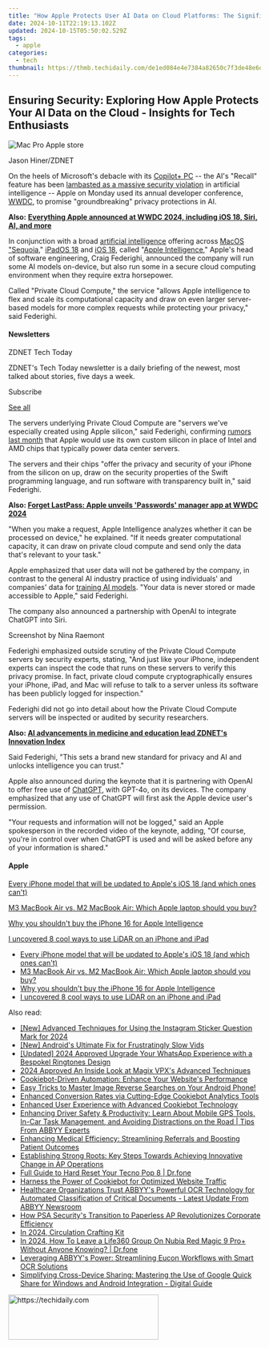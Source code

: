 ```yaml
---
title: "How Apple Protects User AI Data on Cloud Platforms: The Significance Explained"
date: 2024-10-11T22:19:13.102Z
updated: 2024-10-15T05:50:02.529Z
tags:
  - apple
categories:
  - tech
thumbnail: https://thmb.techidaily.com/de1ed084e4e7384a82650c7f3de48e6d0c70a32a5eeabfb4f334c0a2440c4fac.jpeg
---
```


## Ensuring Security: Exploring How Apple Protects Your AI Data on the Cloud - Insights for Tech Enthusiasts

![Mac Pro Apple store](https://www.zdnet.com/a/img/resize/9a2f82e01e757f8f5fd43b5c6bac6ad8c0f5b645/2023/09/12/cd73fe16-07f4-41f0-baf2-1937f9131fec/mac-pro-apple-store.jpg?auto=webp&precrop=2048,1150,x0,y22&width=1280)

Jason Hiner/ZDNET

On the heels of Microsoft's debacle with its [Copilot+ PC](https://www.zdnet.com/article/every-copilot-pc-microsoft-just-announced-to-take-on-apples-m3-macbooks/) \-- the AI's "Recall" feature has been [lambasted as a massive security violation](https://www.wired.com/story/total-recall-windows-recall-ai/) in artificial intelligence -- Apple on Monday used its annual developer conference, [WWDC](https://www.zdnet.com/article/live-updates-everything-apple-announced-at-wwdc-2024-including-ios-18-siri-ai-more/), to promise "groundbreaking" privacy protections in AI. 

**Also:** [**Everything Apple announced at WWDC 2024, including iOS 18, Siri, AI, and more**](https://www.zdnet.com/article/live-updates-everything-apple-announced-at-wwdc-2024-including-ios-18-siri-ai-more/)

In conjunction with a broad [artificial intelligence](https://www.zdnet.com/article/what-is-ai-heres-everything-you-need-to-know-about-artificial-intelligence/) offering across [MacOS "Sequoia](https://www.zdnet.com/article/heres-every-macos-15-sequoia-feature-announced-at-wwdc-2024/)," [iPadOS 18](https://www.zdnet.com/article/4-major-ipados-18-features-announced-at-wwdc-2024-and-which-ipads-will-get-it/) and [iOS 18](https://www.zdnet.com/article/ios-18-all-the-iphone-changes-apple-announced-at-wwdc-2024/), called "[Apple Intelligence](https://www.zdnet.com/article/what-is-apple-intelligence-how-the-iphones-on-device-and-cloud-based-ai-will-work/)," Apple's head of software engineering, Craig Federighi, announced the company will run some AI models on-device, but also run some in a secure cloud computing environment when they require extra horsepower.

Called "Private Cloud Compute," the service "allows Apple intelligence to flex and scale its computational capacity and draw on even larger server-based models for more complex requests while protecting your privacy," said Federighi. 

#### Newsletters

ZDNET Tech Today

ZDNET's Tech Today newsletter is a daily briefing of the newest, most talked about stories, five days a week.

 Subscribe

[See all](https://www.zdnet.com/newsletters/)

The servers underlying Private Cloud Compute are "servers we've especially created using Apple silicon," said Federighi, confirming [rumors last month](https://www.bloomberg.com/news/articles/2024-05-09/apple-to-power-ios-18-ai-features-with-in-house-server-mac-chips-this-year?cmpid=BBD050924%5FCUS&utm%5Fmedium=email&utm%5Fsource=newsletter&utm%5Fterm=240509&utm%5Fcampaign=closeamericas&sref=G0ApLwZZ) that Apple would use its own custom silicon in place of Intel and AMD chips that typically power data center servers.

The servers and their chips "offer the privacy and security of your iPhone from the silicon on up, draw on the security properties of the Swift programming language, and run software with transparency built in," said Federighi. 

**Also: [Forget LastPass: Apple unveils 'Passwords' manager app at WWDC 2024](https://www.zdnet.com/article/forget-lastpass-apple-unveils-passwords-manager-app-at-wwdc-2024/)**

"When you make a request, Apple Intelligence analyzes whether it can be processed on device," he explained. "If it needs greater computational capacity, it can draw on private cloud compute and send only the data that's relevant to your task."

Apple emphasized that user data will not be gathered by the company, in contrast to the general AI industry practice of using individuals' and companies' data for [training AI models](https://www.zdnet.com/article/openai-is-training-gpt-4s-successor-here-are-3-big-upgrades-to-expect-from-gpt-5/). "Your data is never stored or made accessible to Apple," said Federighi. 

The company also announced a partnership with OpenAI to integrate ChatGPT into Siri.

Screenshot by Nina Raemont

Federighi emphasized outside scrutiny of the Private Cloud Compute servers by security experts, stating, "And just like your iPhone, independent experts can inspect the code that runs on these servers to verify this privacy promise. In fact, private cloud compute cryptographically ensures your iPhone, iPad, and Mac will refuse to talk to a server unless its software has been publicly logged for inspection."

Federighi did not go into detail about how the Private Cloud Compute servers will be inspected or audited by security researchers.

**Also: [AI advancements in medicine and education lead ZDNET's Innovation Index](https://www.zdnet.com/article/innovation-index-june-7-2024/)**

Said Federighi, "This sets a brand new standard for privacy and AI and unlocks intelligence you can trust."

Apple also announced during the keynote that it is partnering with OpenAI to offer free use of [ChatGPT](https://www.zdnet.com/article/what-is-chatgpt-and-why-does-it-matter-heres-everything-you-need-to-know/), with GPT-4o, on its devices. The company emphasized that any use of ChatGPT will first ask the Apple device user's permission. 

"Your requests and information will not be logged," said an Apple spokesperson in the recorded video of the keynote, adding, "Of course, you're in control over when ChatGPT is used and will be asked before any of your information is shared."

#### Apple

[Every iPhone model that will be updated to Apple's iOS 18 (and which ones can't)](https://www.zdnet.com/article/every-iphone-model-compatible-with-apples-ios-18-and-which-ones-arent/ "Every iPhone model that will be updated to Apple's iOS 18 (and which ones can't)")

[M3 MacBook Air vs. M2 MacBook Air: Which Apple laptop should you buy?](https://www.zdnet.com/article/m3-macbook-air-vs-m2-macbook-air/ "M3 MacBook Air vs. M2 MacBook Air: Which Apple laptop should you buy?")

[Why you shouldn't buy the iPhone 16 for Apple Intelligence](https://www.zdnet.com/article/why-you-shouldnt-buy-the-iphone-16-for-apple-intelligence/ "Why you shouldn't buy the iPhone 16 for Apple Intelligence")

[I uncovered 8 cool ways to use LiDAR on an iPhone and iPad](https://www.zdnet.com/article/i-uncovered-8-cool-ways-to-use-lidar-on-an-iphone-and-ipad/ "I uncovered 8 cool ways to use LiDAR on an iPhone and iPad")

* [Every iPhone model that will be updated to Apple's iOS 18 (and which ones can't)](https://www.zdnet.com/article/every-iphone-model-compatible-with-apples-ios-18-and-which-ones-arent/ "Every iPhone model that will be updated to Apple's iOS 18 (and which ones can't)")
* [M3 MacBook Air vs. M2 MacBook Air: Which Apple laptop should you buy?](https://www.zdnet.com/article/m3-macbook-air-vs-m2-macbook-air/ "M3 MacBook Air vs. M2 MacBook Air: Which Apple laptop should you buy?")
* [Why you shouldn't buy the iPhone 16 for Apple Intelligence](https://www.zdnet.com/article/why-you-shouldnt-buy-the-iphone-16-for-apple-intelligence/ "Why you shouldn't buy the iPhone 16 for Apple Intelligence")
* [I uncovered 8 cool ways to use LiDAR on an iPhone and iPad](https://www.zdnet.com/article/i-uncovered-8-cool-ways-to-use-lidar-on-an-iphone-and-ipad/ "I uncovered 8 cool ways to use LiDAR on an iPhone and iPad")

<ins class="adsbygoogle"
     style="display:block"
     data-ad-format="autorelaxed"
     data-ad-client="ca-pub-7571918770474297"
     data-ad-slot="1223367746"></ins>

<ins class="adsbygoogle"
     style="display:block"
     data-ad-client="ca-pub-7571918770474297"
     data-ad-slot="8358498916"
     data-ad-format="auto"
     data-full-width-responsive="true"></ins>

<span class="atpl-alsoreadstyle">Also read:</span>
<div><ul>
<li><a href="https://instagram-video-recordings.techidaily.com/new-advanced-techniques-for-using-the-instagram-sticker-question-mark-for-2024/"><u>[New] Advanced Techniques for Using the Instagram Sticker Question Mark for 2024</u></a></li>
<li><a href="https://extra-hints.techidaily.com/new-androids-ultimate-fix-for-frustratingly-slow-vids/"><u>[New] Android's Ultimate Fix for Frustratingly Slow Vids</u></a></li>
<li><a href="https://fox-cloud.techidaily.com/updated-2024-approved-upgrade-your-whatsapp-experience-with-a-bespokel-ringtones-design/"><u>[Updated] 2024 Approved Upgrade Your WhatsApp Experience with a Bespokel Ringtones Design</u></a></li>
<li><a href="https://vp-tips.techidaily.com/2024-approved-an-inside-look-at-magix-vpxs-advanced-techniques/"><u>2024 Approved An Inside Look at Magix VPX's Advanced Techniques</u></a></li>
<li><a href="https://discover-alternatives.techidaily.com/cookiebot-driven-automation-enhance-your-websites-performance/"><u>Cookiebot-Driven Automation: Enhance Your Website's Performance</u></a></li>
<li><a href="https://hardware-help.techidaily.com/easy-tricks-to-master-image-reverse-searches-on-your-android-phone/"><u>Easy Tricks to Master Image Reverse Searches on Your Android Phone!</u></a></li>
<li><a href="https://some-tips.techidaily.com/enhanced-conversion-rates-via-cutting-edge-cookiebot-analytics-tools/"><u>Enhanced Conversion Rates via Cutting-Edge Cookiebot Analytics Tools</u></a></li>
<li><a href="https://some-tips.techidaily.com/enhanced-user-experience-with-advanced-cookiebot-technology/"><u>Enhanced User Experience with Advanced Cookiebot Technology</u></a></li>
<li><a href="https://some-tips.techidaily.com/enhancing-driver-safety-and-productivity-learn-about-mobile-gps-tools-in-car-task-management-and-avoiding-distractions-on-the-road-tips-from-abbyy-experts.m13/"><u>Enhancing Driver Safety & Productivity: Learn About Mobile GPS Tools, In-Car Task Management, and Avoiding Distractions on the Road | Tips From ABBYY Experts</u></a></li>
<li><a href="https://some-tips.techidaily.com/enhancing-medical-efficiency-streamlining-referrals-and-boosting-patient-outcomes/"><u>Enhancing Medical Efficiency: Streamlining Referrals and Boosting Patient Outcomes</u></a></li>
<li><a href="https://some-tips.techidaily.com/establishing-strong-roots-key-steps-towards-achieving-innovative-change-in-ap-operations/"><u>Establishing Strong Roots: Key Steps Towards Achieving Innovative Change in AP Operations</u></a></li>
<li><a href="https://techidaily.com/full-guide-to-hard-reset-your-tecno-pop-8-drfone-by-drfone-reset-android-reset-android/"><u>Full Guide to Hard Reset Your Tecno Pop 8 | Dr.fone</u></a></li>
<li><a href="https://some-tips.techidaily.com/harness-the-power-of-cookiebot-for-optimized-website-traffic/"><u>Harness the Power of Cookiebot for Optimized Website Traffic</u></a></li>
<li><a href="https://some-tips.techidaily.com/healthcare-organizations-trust-abbyys-powerful-ocr-technology-for-automated-classification-of-critical-documents-latest-update-from-abbyy-newsroom/"><u>Healthcare Organizations Trust ABBYY's Powerful OCR Technology for Automated Classification of Critical Documents - Latest Update From ABBYY Newsroom</u></a></li>
<li><a href="https://some-tips.techidaily.com/how-psa-securitys-transition-to-paperless-ap-revolutionizes-corporate-efficiency/"><u>How PSA Security's Transition to Paperless AP Revolutionizes Corporate Efficiency</u></a></li>
<li><a href="https://vp-tips.techidaily.com/in-2024-circulation-crafting-kit/"><u>In 2024, Circulation Crafting Kit</u></a></li>
<li><a href="https://location-social.techidaily.com/in-2024-how-to-leave-a-life360-group-on-nubia-red-magic-9-proplus-without-anyone-knowing-drfone-by-drfone-virtual-android/"><u>In 2024, How To Leave a Life360 Group On Nubia Red Magic 9 Pro+ Without Anyone Knowing? | Dr.fone</u></a></li>
<li><a href="https://some-tips.techidaily.com/leveraging-abbyys-power-streamlining-eucon-workflows-with-smart-ocr-solutions/"><u>Leveraging ABBYY's Power: Streamlining Eucon Workflows with Smart OCR Solutions</u></a></li>
<li><a href="https://win-hot.techidaily.com/simplifying-cross-device-sharing-mastering-the-use-of-google-quick-share-for-windows-and-android-integration-digital-guide/"><u>Simplifying Cross-Device Sharing: Mastering the Use of Google Quick Share for Windows and Android Integration - Digital Guide</u></a></li>
</ul></div>

<!-- affiliate ads begin -->
<a href="https://aligracehair.sjv.io/c/5597632/1885928/19272" target="_top" id="1885928">
  <img src="//a.impactradius-go.com/display-ad/19272-1885928" border="0" alt="https://techidaily.com" width="300" height="90"/>
</a>
<img height="0" width="0" src="https://aligracehair.sjv.io/i/5597632/1885928/19272" style="position:absolute;visibility:hidden;" border="0" />
<!-- affiliate ads end -->

